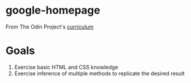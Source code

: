 # google-homepage

From The Odin Project's [curriculum](http://www.theodinproject.com/courses/web-development-101/lessons/html-css)

# Goals

1. Exercise basic HTML and CSS knowledge
2. Exercise inference of multiple methods to replicate the desired result

